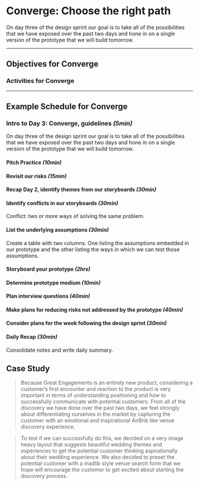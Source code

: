 # Converge: Choose the right path

On day three of the design sprint our goal is to take all of the possibilities
that we have exposed over the past two days and hone in on a single version of
the prototype that we will build tomorrow.

---

## Objectives for Converge

### Activities for Converge

---

## Example Schedule for Converge

### Intro to Day 3: Converge, guidelines *(5min)*

On day three of the design sprint our goal is to take all of the possibilities
that we have exposed over the past two days and hone in on a single version of
the prototype that we will build tomorrow.

#### Pitch Practice *(10min)*

#### Revisit our risks *(15min)*

#### Recap Day 2, identify themes from our storyboards *(30min)*

#### Identify conflicts in our storyboards *(30min)*

Conflict: two or more ways of solving the same problem.

#### List the underlying assumptions *(30min)*

Create a table with two columns. One listing the assumptions embedded in our
prototype and the other listing the ways in which we can test those assumptions.

#### Storyboard your prototype *(2hrs)*

#### Determine prototype medium *(10min)*

#### Plan interview questions *(40min)*

#### Make plans for reducing risks not addressed by the prototype *(40min)*

#### Consider plans for the week following the design sprint *(30min)*

#### Daily Recap *(30min)*

Consolidate notes and write daily summary.

## Case Study

> Because Great Engagements is an entirely new product, considering a customer’s
> first encounter and reaction to the product is very important in terms of
> understanding positioning and how to successfully communicate with potential
> customers. From all of the discovery we have done over the past two days, we
> feel strongly about differentiating ourselves in the market by capturing the
> customer with an emotional and inspirational AirBnb like venue discovery
> experience.

> To test if we can successfully do this, we decided on a very image heavy
> layout that suggests beautiful wedding themes and experiences to get the
> potential customer thinking aspirationally about their wedding experience. We
> also decided to preset the potential customer with a madlib style venue search
> form that we hope will encourage the customer to get excited about starting
> the discovery process.
